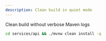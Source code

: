 ```yaml
---
description: Clean build in quiet mode
---
```


Clean build without verbose Maven logs

```bash
cd services/api && ./mvnw clean install -q
```
